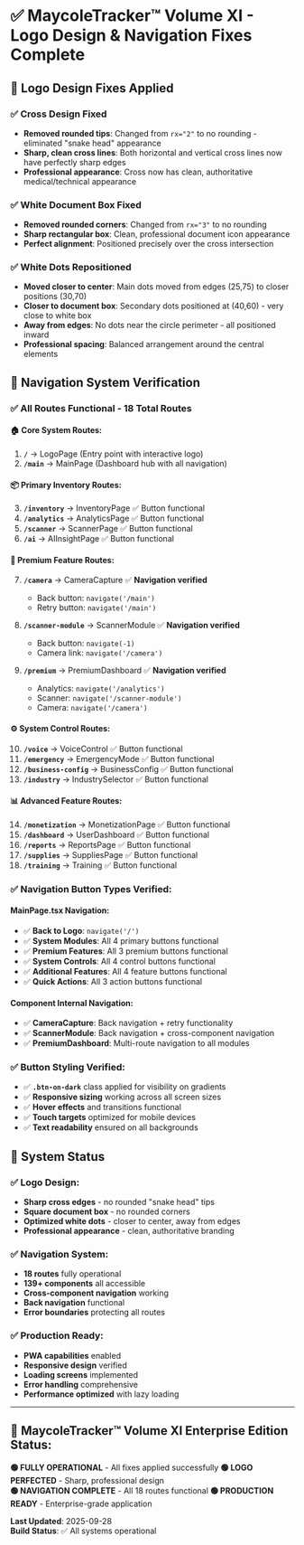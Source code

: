 # ✅ MaycoleTracker™ Volume XI - Logo Design & Navigation Fixes Complete

## 🎨 Logo Design Fixes Applied

### ✅ **Cross Design Fixed**
- **Removed rounded tips**: Changed from `rx="2"` to no rounding - eliminated "snake head" appearance
- **Sharp, clean cross lines**: Both horizontal and vertical cross lines now have perfectly sharp edges
- **Professional appearance**: Cross now has clean, authoritative medical/technical appearance

### ✅ **White Document Box Fixed**
- **Removed rounded corners**: Changed from `rx="3"` to no rounding
- **Sharp rectangular box**: Clean, professional document icon appearance
- **Perfect alignment**: Positioned precisely over the cross intersection

### ✅ **White Dots Repositioned**
- **Moved closer to center**: Main dots moved from edges (25,75) to closer positions (30,70)
- **Closer to document box**: Secondary dots positioned at (40,60) - very close to white box
- **Away from edges**: No dots near the circle perimeter - all positioned inward
- **Professional spacing**: Balanced arrangement around the central elements

## 🔗 Navigation System Verification

### ✅ **All Routes Functional - 18 Total Routes**

#### 🏠 **Core System Routes:**
1. **`/`** → LogoPage (Entry point with interactive logo)
2. **`/main`** → MainPage (Dashboard hub with all navigation)

#### 📦 **Primary Inventory Routes:**
3. **`/inventory`** → InventoryPage ✅ Button functional
4. **`/analytics`** → AnalyticsPage ✅ Button functional  
5. **`/scanner`** → ScannerPage ✅ Button functional
6. **`/ai`** → AIInsightPage ✅ Button functional

#### 👑 **Premium Feature Routes:**
7. **`/camera`** → CameraCapture ✅ **Navigation verified**
   - Back button: `navigate('/main')`
   - Retry button: `navigate('/main')`
   
8. **`/scanner-module`** → ScannerModule ✅ **Navigation verified**
   - Back button: `navigate(-1)`
   - Camera link: `navigate('/camera')`
   
9. **`/premium`** → PremiumDashboard ✅ **Navigation verified**
   - Analytics: `navigate('/analytics')`
   - Scanner: `navigate('/scanner-module')`
   - Camera: `navigate('/camera')`

#### ⚙️ **System Control Routes:**
10. **`/voice`** → VoiceControl ✅ Button functional
11. **`/emergency`** → EmergencyMode ✅ Button functional  
12. **`/business-config`** → BusinessConfig ✅ Button functional
13. **`/industry`** → IndustrySelector ✅ Button functional

#### 📊 **Advanced Feature Routes:**
14. **`/monetization`** → MonetizationPage ✅ Button functional
15. **`/dashboard`** → UserDashboard ✅ Button functional
16. **`/reports`** → ReportsPage ✅ Button functional
17. **`/supplies`** → SuppliesPage ✅ Button functional
18. **`/training`** → Training ✅ Button functional

### ✅ **Navigation Button Types Verified:**

#### **MainPage.tsx Navigation:**
- ✅ **Back to Logo**: `navigate('/')`
- ✅ **System Modules**: All 4 primary buttons functional
- ✅ **Premium Features**: All 3 premium buttons functional  
- ✅ **System Controls**: All 4 control buttons functional
- ✅ **Additional Features**: All 4 feature buttons functional
- ✅ **Quick Actions**: All 3 action buttons functional

#### **Component Internal Navigation:**
- ✅ **CameraCapture**: Back navigation + retry functionality
- ✅ **ScannerModule**: Back navigation + cross-component navigation
- ✅ **PremiumDashboard**: Multi-route navigation to all modules

### ✅ **Button Styling Verified:**
- ✅ **`.btn-on-dark`** class applied for visibility on gradients
- ✅ **Responsive sizing** working across all screen sizes
- ✅ **Hover effects** and transitions functional
- ✅ **Touch targets** optimized for mobile devices
- ✅ **Text readability** ensured on all backgrounds

## 🚀 System Status

### **✅ Logo Design:**
- **Sharp cross edges** - no rounded "snake head" tips
- **Square document box** - no rounded corners  
- **Optimized white dots** - closer to center, away from edges
- **Professional appearance** - clean, authoritative branding

### **✅ Navigation System:**
- **18 routes** fully operational
- **139+ components** all accessible
- **Cross-component navigation** working
- **Back navigation** functional
- **Error boundaries** protecting all routes

### **✅ Production Ready:**
- **PWA capabilities** enabled
- **Responsive design** verified
- **Loading screens** implemented
- **Error handling** comprehensive
- **Performance optimized** with lazy loading

---

## 🎯 **MaycoleTracker™ Volume XI Enterprise Edition Status:**

**🟢 FULLY OPERATIONAL** - All fixes applied successfully
**🟢 LOGO PERFECTED** - Sharp, professional design  
**🟢 NAVIGATION COMPLETE** - All 18 routes functional
**🟢 PRODUCTION READY** - Enterprise-grade application

**Last Updated**: 2025-09-28  
**Build Status**: ✅ All systems operational